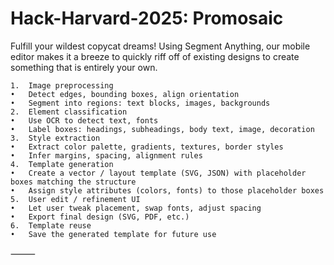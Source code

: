 # Hack-Harvard-2025: Promosaic

Fulfill your wildest copycat dreams! Using Segment Anything, our mobile editor makes it a breeze to quickly riff off of existing designs to create something that is entirely your own.

	1.	Image preprocessing
	•	Detect edges, bounding boxes, align orientation
	•	Segment into regions: text blocks, images, backgrounds
	2.	Element classification
	•	Use OCR to detect text, fonts
	•	Label boxes: headings, subheadings, body text, image, decoration
	3.	Style extraction
	•	Extract color palette, gradients, textures, border styles
	•	Infer margins, spacing, alignment rules
	4.	Template generation
	•	Create a vector / layout template (SVG, JSON) with placeholder boxes matching the structure
	•	Assign style attributes (colors, fonts) to those placeholder boxes
	5.	User edit / refinement UI
	•	Let user tweak placement, swap fonts, adjust spacing
	•	Export final design (SVG, PDF, etc.)
	6.	Template reuse
	•	Save the generated template for future use

⸻

